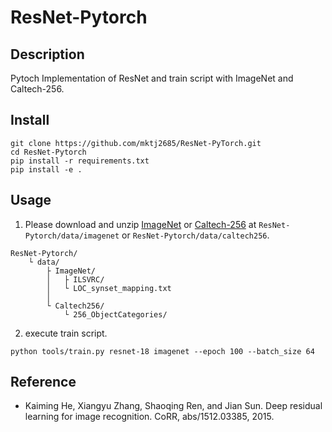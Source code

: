 # ResNet-Pytorch

## Description

Pytoch Implementation of ResNet and train script with ImageNet and Caltech-256.

## Install

```
git clone https://github.com/mktj2685/ResNet-PyTorch.git
cd ResNet-Pytorch
pip install -r requirements.txt
pip install -e .
```

## Usage

1. Please download and unzip [ImageNet](https://www.kaggle.com/c/imagenet-object-localization-challenge/overview/description) or [Caltech-256](https://www.kaggle.com/datasets/jessicali9530/caltech256) at `ResNet-Pytorch/data/imagenet` or `ResNet-Pytorch/data/caltech256`.

```
ResNet-Pytorch/
    └ data/
        ├ ImageNet/
        │   ├ ILSVRC/
        │   └ LOC_synset_mapping.txt
        │
        └ Caltech256/
            └ 256_ObjectCategories/
```

2. execute train script.
```
python tools/train.py resnet-18 imagenet --epoch 100 --batch_size 64
```

## Reference

- Kaiming He, Xiangyu Zhang, Shaoqing Ren, and
Jian Sun. Deep residual learning for image recognition. CoRR, abs/1512.03385, 2015.